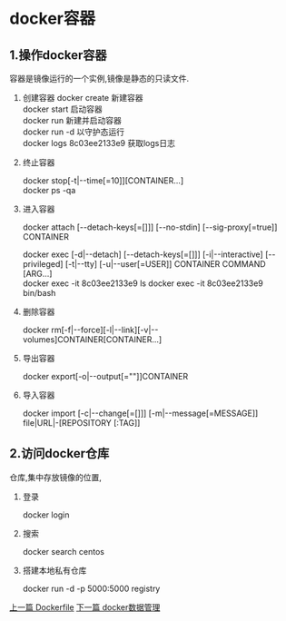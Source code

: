 # docker容器
## 1.操作docker容器
容器是镜像运行的一个实例,镜像是静态的只读文件.
1. 创建容器
    docker create       新建容器        
    docker start        启动容器        
    docker run          新建并启动容器      
    docker run -d       以守护态运行   
    docker logs 8c03ee2133e9    获取logs日志        

2. 终止容器

    docker stop[-t|--time[=10]][CONTAINER...]       
    docker ps -qa       

3. 进入容器

    docker attach [--detach-keys[=[]]] [--no-stdin] [--sig-proxy[=true]] CONTAINER      

    docker exec [-d|--detach] [--detach-keys[=[]]] [-i|--interactive] [--privileged] 
    [-t|--tty] [-u|--user[=USER]] CONTAINER COMMAND [ARG...]        
    docker exec -it 8c03ee2133e9 ls
    docker exec -it 8c03ee2133e9 bin/bash

4. 删除容器

    docker rm[-f|--force][-l|--link][-v|--volumes]CONTAINER[CONTAINER...]

5. 导出容器

    docker export[-o|--output[=""]]CONTAINER        

6. 导入容器

    docker import [-c|--change[=[]]] [-m|--message[=MESSAGE]] file|URL|-[REPOSITORY [:TAG]]

## 2.访问docker仓库
仓库,集中存放镜像的位置,

1. 登录

    docker login

2.  搜索

    docker search centos

3. 搭建本地私有仓库

    docker run -d -p 5000:5000 registry     

 [上一篇 Dockerfile](./03.md) [下一篇 docker数据管理](./05.md) 
    